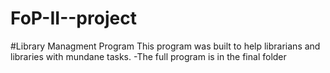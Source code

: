 # FoP-II--project
#Library Managment Program
This program was built to help librarians and libraries with mundane tasks.
-The full program is in the final folder
